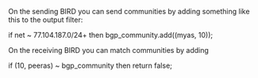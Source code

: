 
On the sending BIRD you can send communities by adding something like this to the output filter:

  if net ~ 77.104.187.0/24+ then bgp_community.add((myas, 10));

On the receiving BIRD you can match communities by adding 

  if (10, peeras) ~ bgp_community then return false;



